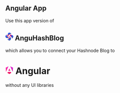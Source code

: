 ## Angular App

Use this app version of 
## ![anguhashblog logo](/anguhashblog-logo-readme.png) AnguHashBlog 
which allows you to connect your Hashnode Blog to
# ![angular logo](/angular.png) Angular 

without any UI libraries